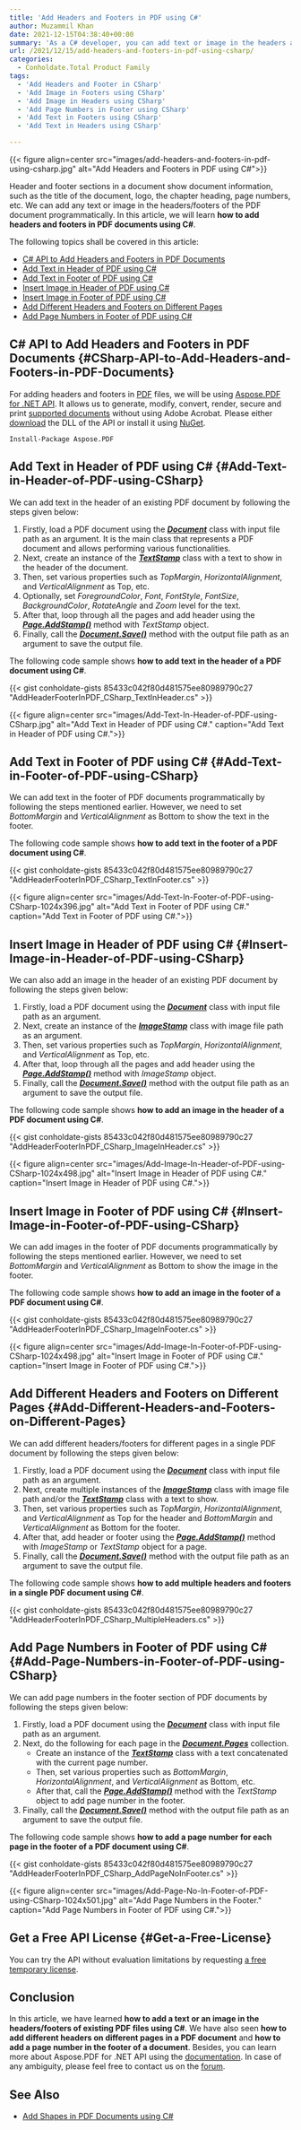 ```yaml
---
title: 'Add Headers and Footers in PDF using C#'
author: Muzammil Khan
date: 2021-12-15T04:38:40+00:00
summary: 'As a C# developer, you can add text or image in the headers and footers of the PDF documents. In this article, you will learn **how to add headers and footers in PDF documents using C#**.'
url: /2021/12/15/add-headers-and-footers-in-pdf-using-csharp/
categories:
  - Conholdate.Total Product Family
tags:
  - 'Add Headers and Footer in CSharp'
  - 'Add Image in Footers using CSharp'
  - 'Add Image in Headers using CSharp'
  - 'Add Page Numbers in Footer using CSharp'
  - 'Add Text in Footers using CSharp'
  - 'Add Text in Headers using CSharp'

---
```



{{< figure align=center src="images/add-headers-and-footers-in-pdf-using-csharp.jpg" alt="Add Headers and Footers in PDF using C#">}}
 

Header and footer sections in a document show document information, such as the title of the document, logo, the chapter heading, page numbers, etc. We can add any text or image in the headers/footers of the PDF document programmatically. In this article, we will learn **how to add headers and footers in PDF documents using C#**.

The following topics shall be covered in this article:

  - [C# API to Add Headers and Footers in PDF Documents](#CSharp-API-to-Add-Headers-and-Footers-in-PDF-Documents")
  - [Add Text in Header of PDF using C#](#Add-Text-in-Header-of-PDF-using-CSharp)
  - [Add Text in Footer of PDF using C#](#Add-Text-in-Footer-of-PDF-using-CSharp)
  - [Insert Image in Header of PDF using C#](#Insert-Image-in-Header-of-PDF-using-CSharp)
  - [Insert Image in Footer of PDF using C#](#Insert-Image-in-Footer-of-PDF-using-CSharp)
  - [Add Different Headers and Footers on Different Pages](#Add-Different-Headers-and-Footers-on-Different-Pages)
  - [Add Page Numbers in Footer of PDF using C#](#Add-Page-Numbers-in-Footer-of-PDF-using-CSharp)
  
## C# API to Add Headers and Footers in PDF Documents {#CSharp-API-to-Add-Headers-and-Footers-in-PDF-Documents}

For adding headers and footers in [PDF][2] files, we will be using [Aspose.PDF for .NET API][3]. It allows us to generate, modify, convert, render, secure and print [supported documents][4] without using Adobe Acrobat. Please either [download][5] the DLL of the API or install it using [NuGet][6].

```
Install-Package Aspose.PDF
```

## Add Text in Header of PDF using C# {#Add-Text-in-Header-of-PDF-using-CSharp}

We can add text in the header of an existing PDF document by following the steps given below:

  1. Firstly, load a PDF document using the [**_Document_**][7] class with input file path as an argument. It is the main class that represents a PDF document and allows performing various functionalities.
  2. Next, create an instance of the _**[TextStamp][8]**_ class with a text to show in the header of the document.
  3. Then, set various properties such as _TopMargin_, _HorizontalAlignment_, and _VerticalAlignment_ as Top, etc.
  4. Optionally, set _ForegroundColor_, _Font_, _FontStyle_, _FontSize_, _BackgroundColor_, _RotateAngle_ and _Zoom_ level for the text.
  5. After that, loop through all the pages and add header using the **_[Page.AddStamp()][9]_** method with _TextStamp_ object.
  6. Finally, call the **_[Document.Save()][10]_** method with the output file path as an argument to save the output file.

The following code sample shows **how to add text in the header of a PDF document using C#**.

{{< gist conholdate-gists 85433c042f80d481575ee80989790c27 "AddHeaderFooterInPDF_CSharp_TextInHeader.cs" >}}

{{< figure align=center src="images/Add-Text-In-Header-of-PDF-using-CSharp.jpg" alt="Add Text in Header of PDF using C#." caption="Add Text in Header of PDF using C#.">}}
 

## Add Text in Footer of PDF using C# {#Add-Text-in-Footer-of-PDF-using-CSharp}

We can add text in the footer of PDF documents programmatically by following the steps mentioned earlier. However, we need to set _BottomMargin_ and _VerticalAlignment_ as Bottom to show the text in the footer.

The following code sample shows **how to add text in the footer of a PDF document using C#**.

{{< gist conholdate-gists 85433c042f80d481575ee80989790c27 "AddHeaderFooterInPDF_CSharp_TextInFooter.cs" >}}

{{< figure align=center src="images/Add-Text-In-Footer-of-PDF-using-CSharp-1024x396.jpg" alt="Add Text in Footer of PDF using C#." caption="Add Text in Footer of PDF using C#.">}}
 

## Insert Image in Header of PDF using C# {#Insert-Image-in-Header-of-PDF-using-CSharp}

We can also add an image in the header of an existing PDF document by following the steps given below:

  1. Firstly, load a PDF document using the [**_Document_**][7] class with input file path as an argument.
  2. Next, create an instance of the _**[ImageStamp][13]**_ class with image file path as an argument.
  3. Then, set various properties such as _TopMargin_, _HorizontalAlignment_, and _VerticalAlignment_ as Top, etc.
  4. After that, loop through all the pages and add header using the **_[Page.AddStamp()][9]_** method with _ImageStamp_ object.
  5. Finally, call the **_[Document.Save()][10]_** method with the output file path as an argument to save the output file.

The following code sample shows **how to add an image in the header of a PDF document using C#**.

{{< gist conholdate-gists 85433c042f80d481575ee80989790c27 "AddHeaderFooterInPDF_CSharp_ImageInHeader.cs" >}}

{{< figure align=center src="images/Add-Image-In-Header-of-PDF-using-CSharp-1024x498.jpg" alt="Insert Image in Header of PDF using C#." caption="Insert Image in Header of PDF using C#.">}}
 

## Insert Image in Footer of PDF using C# {#Insert-Image-in-Footer-of-PDF-using-CSharp}

We can add images in the footer of PDF documents programmatically by following the steps mentioned earlier. However, we need to set _BottomMargin_ and _VerticalAlignment_ as Bottom to show the image in the footer.

The following code sample shows **how to add an image in the footer of a PDF document using C#**.

{{< gist conholdate-gists 85433c042f80d481575ee80989790c27 "AddHeaderFooterInPDF_CSharp_ImageInFooter.cs" >}}

{{< figure align=center src="images/Add-Image-In-Footer-of-PDF-using-CSharp-1024x498.jpg" alt="Insert Image in Footer of PDF using C#." caption="Insert Image in Footer of PDF using C#.">}}
 

## Add Different Headers and Footers on Different Pages {#Add-Different-Headers-and-Footers-on-Different-Pages}

We can add different headers/footers for different pages in a single PDF document by following the steps given below:

  1. Firstly, load a PDF document using the [**_Document_**][7] class with input file path as an argument. 
  2. Next, create multiple instances of the _**[ImageStamp][13]**_ class with image file path and/or the _**[TextStamp][8]**_ class with a text to show.
  3. Then, set various properties such as _TopMargin_, _HorizontalAlignment_, and _VerticalAlignment_ as Top for the header and _BottomMargin_ and _VerticalAlignment_ as Bottom for the footer.
  4. After that, add header or footer using the **_[Page.AddStamp()][9]_** method with _ImageStamp_ or _TextStamp_ object for a page.
  5. Finally, call the **_[Document.Save()][10]_** method with the output file path as an argument to save the output file.

The following code sample shows **how to add multiple headers and footers in a single PDF document using C#**.

{{< gist conholdate-gists 85433c042f80d481575ee80989790c27 "AddHeaderFooterInPDF_CSharp_MultipleHeaders.cs" >}}

## Add Page Numbers in Footer of PDF using C# {#Add-Page-Numbers-in-Footer-of-PDF-using-CSharp}

We can add page numbers in the footer section of PDF documents by following the steps given below:

  1. Firstly, load a PDF document using the [**_Document_**][7] class with input file path as an argument.
  2. Next, do the following for each page in the **_[Document.Pages][16]_** collection.
      * Create an instance of the _**[TextStamp][8]**_ class with a text concatenated with the current page number.
      * Then, set various properties such as _BottomMargin_, _HorizontalAlignment_, and _VerticalAlignment_ as Bottom, etc.
      * After that, call the **_[Page.AddStamp()][9]_** method with the _TextStamp_ object to add page number in the footer.
  3. Finally, call the **_[Document.Save()][10]_** method with the output file path as an argument to save the output file.

The following code sample shows **how to add a page number for each page in the footer of a PDF document using C#**.

{{< gist conholdate-gists 85433c042f80d481575ee80989790c27 "AddHeaderFooterInPDF_CSharp_AddPageNoInFooter.cs" >}}

{{< figure align=center src="images/Add-Page-No-In-Footer-of-PDF-using-CSharp-1024x501.jpg" alt="Add Page Numbers in the Footer." caption="Add Page Numbers in Footer of PDF using C#.">}}
 

## Get a Free API License {#Get-a-Free-License}

You can try the API without evaluation limitations by requesting [a free temporary license][18].

## Conclusion

In this article, we have learned **how to add a text or an image in the headers/footers of existing PDF files using C#**. We have also seen **how to add different headers on different pages in a PDF document** and **how to add a page number in the footer of a document**. Besides, you can learn more about Aspose.PDF for .NET API using the [documentation][19]. In case of any ambiguity, please feel free to contact us on the [forum][20].

## See Also

  * [Add Shapes in PDF Documents using C#][21]

 [1]: https://blog.conholdate.com/wp-content/uploads/sites/27/2021/12/add-headers-and-footers-in-pdf-using-csharp.jpg
 [2]: https://docs.fileformat.com/pdf/
 [3]: https://products.aspose.com/pdf/net/
 [4]: https://docs.aspose.com/pdf/net/supported-file-formats/
 [5]: https://downloads.aspose.com/pdf/net
 [6]: https://www.nuget.org/packages/aspose.pdf
 [7]: https://apireference.aspose.com/pdf/net/aspose.pdf/document
 [8]: https://apireference.aspose.com/pdf/net/aspose.pdf/textstamp
 [9]: https://apireference.aspose.com/pdf/net/aspose.pdf/page/methods/addstamp
 [10]: https://apireference.aspose.com/pdf/net/aspose.pdf.document/save/methods/4
 [11]: https://blog.conholdate.com/wp-content/uploads/sites/27/2021/12/Add-Text-In-Header-of-PDF-using-CSharp.jpg
 [12]: https://blog.conholdate.com/wp-content/uploads/sites/27/2021/12/Add-Text-In-Footer-of-PDF-using-CSharp.jpg
 [13]: https://apireference.aspose.com/pdf/net/aspose.pdf/imagestamp
 [14]: https://blog.conholdate.com/wp-content/uploads/sites/27/2021/12/Add-Image-In-Header-of-PDF-using-CSharp.jpg
 [15]: https://blog.conholdate.com/wp-content/uploads/sites/27/2021/12/Add-Image-In-Footer-of-PDF-using-CSharp.jpg
 [16]: https://apireference.aspose.com/pdf/net/aspose.pdf/document/properties/pages
 [17]: https://blog.conholdate.com/wp-content/uploads/sites/27/2021/12/Add-Page-No-In-Footer-of-PDF-using-CSharp.jpg
 [18]: https://purchase.conholdate.com/temporary-license
 [19]: https://docs.aspose.com/pdf/net/
 [20]: https://forum.aspose.com/
 [21]: https://blog.conholdate.com/2021/11/11/add-shapes-in-pdf-documents-using-csharp/







